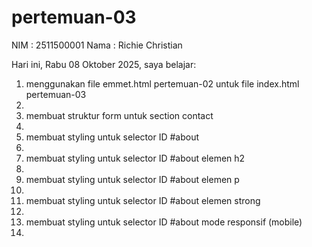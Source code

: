 # pertemuan-03

NIM : 2511500001
Nama : Richie Christian

Hari ini, Rabu 08 Oktober 2025, saya belajar:
<ol>
<li>menggunakan file emmet.html pertemuan-02 untuk file index.html pertemuan-03<li>
<li>membuat struktur form untuk section contact<li>
<li>membuat styling untuk selector ID #about<li>
<li>membuat styling untuk selector ID #about elemen h2<li>
<li>membuat styling untuk selector ID #about elemen p<li>
<li>membuat styling untuk selector ID #about elemen strong<li>
<li>membuat styling untuk selector ID #about mode responsif (mobile)<li>
</ol>